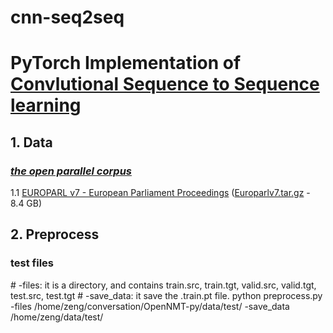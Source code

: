 # cnn-seq2seq

# PyTorch Implementation of [Convlutional Sequence to Sequence learning](https://arxiv.org/abs/1705.03122)


## 1. Data

### **_[the open parallel corpus](http://opus.lingfil.uu.se/)_**

1.1 [EUROPARL v7 - European Parliament Proceedings](http://opus.lingfil.uu.se/Europarl.php) ([Europarlv7.tar.gz](http://opus.lingfil.uu.se/download.php?f=Europarl/Europarlv7.tar.gz) - 8.4 GB)


## 2. Preprocess

### test files
\# -files: it is a directory, and contains train.src, train.tgt, valid.src, valid.tgt, test.src, test.tgt
\# -save_data: it save the .train.pt file. 
python preprocess.py -files /home/zeng/conversation/OpenNMT-py/data/test/ -save_data /home/zeng/data/test/